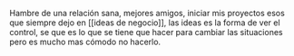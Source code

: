 Hambre de una relación sana, mejores amigos, iniciar mis proyectos esos que siempre dejo en [[ideas de negocio]], las ideas es la forma de ver el control, se que es lo que se tiene que hacer para cambiar las situaciones pero es mucho mas cómodo no hacerlo.